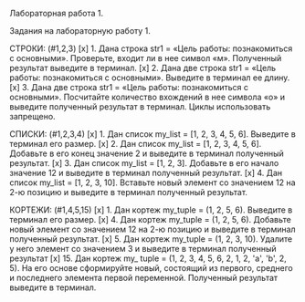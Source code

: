 Лабораторная работа 1.

Задания на лабораторную работу 1.

СТРОКИ:
(#1,2,3)
[x] 1. Дана строка str1 = «Цель работы: познакомиться с основными».
Проверьте, входит ли в нее символ «м». Полученный результат выведите
в терминал.
[x] 2. Дана две строка str1 = «Цель работы: познакомиться с основными».
Выведите в терминал ее длину.
[x] 3. Дана две строка str1 = «Цель работы: познакомиться с основными».
Посчитайте количество вхождений в нее символа «о» и выведите
полученный результат в терминал. Циклы использовать запрещено.

СПИСКИ:
(#1,2,3,4)
[x] 1. Дан список my_list = [1, 2, 3, 4, 5, 6]. Выведите в терминал его размер.
[x] 2. Дан список my_list = [1, 2, 3, 4, 5, 6]. Добавьте в его конец значение 2 и
выведите в терминал полученный результат.
[x] 3. Дан список my_list = [1, 2, 3]. Добавьте в его начало значение 12 и
выведите в терминал полученный результат.
[x] 4. Дан список my_list = [1, 2, 3, 10]. Вставьте новый элемент со значением
12 на 2-ю позицию и выведите в терминал полученный результат.

КОРТЕЖИ:
(#1,4,5,15)
[x] 1. Дан кортеж my_tuple = (1, 2, 5, 6). Выведите в терминал его размер.
[x] 4. Дан кортеж my_tuple = (1, 2, 5, 6). Добавьте новый элемент со значением
12 на 2-ю позицию и выведите в терминал полученный результат.
[x] 5. Дан кортеж my_tuple = (1, 2, 3, 10). Удалите у него элемент со значением
3 и выведите в терминал полученный результат
[x] 15. Дан кортеж my_ tuple = (1, 2, 3, 4, 5, 6, 2, 1, 2, 'a', 'b', 2, 5). На его основе
сформируйте новый, состоящий из первого, среднего и последнего
элемента первой переменной. Полученный результат выведите в
терминал.
